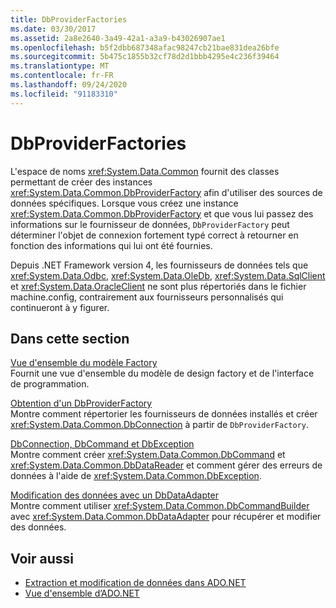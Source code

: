 ```yaml
---
title: DbProviderFactories
ms.date: 03/30/2017
ms.assetid: 2a8e2640-3a49-42a1-a3a9-b43026907ae1
ms.openlocfilehash: b5f2dbb687348afac98247cb21bae831dea26bfe
ms.sourcegitcommit: 5b475c1855b32cf78d2d1bbb4295e4c236f39464
ms.translationtype: MT
ms.contentlocale: fr-FR
ms.lasthandoff: 09/24/2020
ms.locfileid: "91183310"
---
```

# <a name="dbproviderfactories"></a>DbProviderFactories

L'espace de noms <xref:System.Data.Common> fournit des classes permettant de créer des instances <xref:System.Data.Common.DbProviderFactory> afin d'utiliser des sources de données spécifiques. Lorsque vous créez une instance <xref:System.Data.Common.DbProviderFactory> et que vous lui passez des informations sur le fournisseur de données, `DbProviderFactory` peut déterminer l'objet de connexion fortement typé correct à retourner en fonction des informations qui lui ont été fournies.  
  
 Depuis .NET Framework version 4, les fournisseurs de données tels que <xref:System.Data.Odbc>, <xref:System.Data.OleDb>, <xref:System.Data.SqlClient> et <xref:System.Data.OracleClient> ne sont plus répertoriés dans le fichier machine.config, contrairement aux fournisseurs personnalisés qui continueront à y figurer.  
  
## <a name="in-this-section"></a>Dans cette section  

 [Vue d'ensemble du modèle Factory](factory-model-overview.md)  
 Fournit une vue d'ensemble du modèle de design factory et de l'interface de programmation.  
  
 [Obtention d'un DbProviderFactory](obtaining-a-dbproviderfactory.md)  
 Montre comment répertorier les fournisseurs de données installés et créer <xref:System.Data.Common.DbConnection> à partir de `DbProviderFactory`.  
  
 [DbConnection, DbCommand et DbException](dbconnection-dbcommand-and-dbexception.md)  
 Montre comment créer <xref:System.Data.Common.DbCommand> et <xref:System.Data.Common.DbDataReader> et comment gérer des erreurs de données à l'aide de <xref:System.Data.Common.DbException>.  
  
 [Modification des données avec un DbDataAdapter](modifying-data-with-a-dbdataadapter.md)  
 Montre comment utiliser <xref:System.Data.Common.DbCommandBuilder> avec <xref:System.Data.Common.DbDataAdapter> pour récupérer et modifier des données.  
  
## <a name="see-also"></a>Voir aussi

- [Extraction et modification de données dans ADO.NET](retrieving-and-modifying-data.md)
- [Vue d'ensemble d’ADO.NET](ado-net-overview.md)
